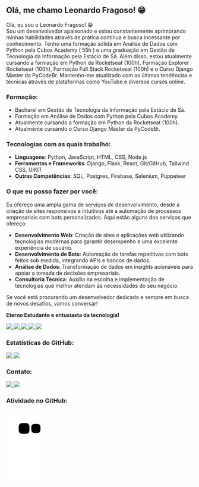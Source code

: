 ## Olá, me chamo Leonardo Fragoso! 😁

Olá, eu sou o Leonardo Fragoso! 😁  
Sou um desenvolvedor apaixonado e estou constantemente aprimorando minhas habilidades através de prática contínua e busca incessante por conhecimento. Tenho uma formação sólida em Análise de Dados com Python pela Cubos Academy ( 55h ) e uma graduação em Gestão de Tecnologia da Informação pela Estácio de Sá. Além disso, estou atualmente cursando a formação em Python da Rocketseat (100h), Formação Explorer Rocketseat (100h), Formação Full Stack Rocketseat (100h) e o Curso Django Master da PyCodeBr. Mantenho-me atualizado com as últimas tendências e técnicas através de plataformas como YouTube e diversos cursos online.

### Formação:

- Bacharel em Gestão de Tecnologia da Informação pela Estácio de Sá.
- Formação em Análise de Dados com Python pela Cubos Academy.
- Atualmente cursando a formação em Python da Rocketseat (100h).
- Atualmente cursando o Curso Django Master da PyCodeBr.

### Tecnologias com as quais trabalho:

- **Linguagens**: Python, JavaScript, HTML, CSS, Node.js
- **Ferramentas e Frameworks**: Django, Flask, React, Git/GitHub, Tailwind CSS, UIKIT
- **Outras Competências**: SQL, Postgres, Firebase, Selenium, Puppeteer

### O que eu posso fazer por você:

Eu ofereço uma ampla gama de serviços de desenvolvimento, desde a criação de sites responsivos e intuitivos até a automação de processos empresariais com bots personalizados. Aqui estão alguns dos serviços que ofereço:

- **Desenvolvimento Web**: Criação de sites e aplicações web utilizando tecnologias modernas para garantir desempenho e uma excelente experiência de usuário.
- **Desenvolvimento de Bots**: Automação de tarefas repetitivas com bots feitos sob medida, integrando APIs e bancos de dados.
- **Análise de Dados**: Transformação de dados em insights acionáveis para apoiar a tomada de decisões empresariais.
- **Consultoria Técnica**: Auxílio na escolha e implementação de tecnologias que melhor atendam às necessidades do seu negócio.

Se você está procurando um desenvolvedor dedicado e sempre em busca de novos desafios, vamos conversar!

**Eterno Estudante e entusiasta da tecnologia!**

<a href="https://github.com/LeonardoRFragoso">
  <div>
    <img width="50px" src="https://cdn.jsdelivr.net/gh/devicons/devicon/icons/python/python-original.svg" />
    <img width="50px" src="https://cdn.jsdelivr.net/gh/devicons/devicon/icons/linux/linux-original.svg" />
    <img width="50px" src="https://cdn.jsdelivr.net/gh/devicons/devicon/icons/javascript/javascript-original.svg" />
    <img width="50px" src="https://cdn.jsdelivr.net/gh/devicons/devicon/icons/git/git-original.svg" />
    <img width="50px" src="https://cdn.jsdelivr.net/gh/devicons/devicon/icons/nodejs/nodejs-original.svg" />
  </div>
</a>

### Estatísticas do GitHub:

<a href="https://github.com/LeonardoRFragoso/LeonardoRFragoso">
  <div>
    <img height="180px" src="https://github-readme-stats.vercel.app/api?username=leonardorfragoso&show_icons=true&theme=tokyonight"/>
    <img height="180px" src="https://github-readme-stats.vercel.app/api/top-langs/?username=leonardorfragoso&layout=compact&theme=tokyonight"/>
  </div>
</a>

### Contato:

<div>
  <a href="https://www.linkedin.com/in/leonardo-fragoso-921b166a/" target="_blank">
    <img src="https://img.shields.io/badge/LinkedIn-0077B5?style=for-the-badge&logo=linkedin&logoColor=white">
  </a>
  <a href="mailto:leonardorfragoso@gmail.com">
    <img src="https://img.shields.io/badge/Gmail-D14836?style=for-the-badge&logo=gmail&logoColor=white">
  </a>
</div>

### Atividade no GitHub:

<div>
  <img align="center" src="https://github.com/LeonardoRFragoso/LeonardoRFragoso/blob/output/github-contribution-grid-snake.svg">
</div>
